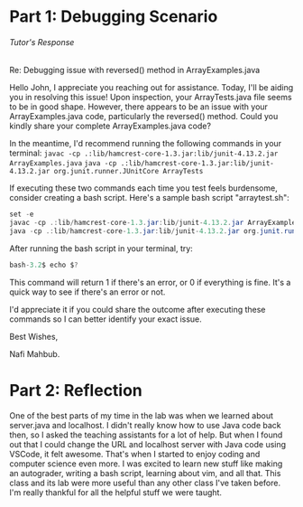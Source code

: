 # Part 1: Debugging Scenario
###### Tutor's Response

Re: Debugging issue with reversed() method in ArrayExamples.java 

Hello John, I appreciate you reaching out for assistance. 
Today, I'll be aiding you in resolving this issue! 
Upon inspection, your ArrayTests.java file seems to be in good shape. However, there appears to be an issue with your ArrayExamples.java code, particularly the reversed() method. Could you kindly share your complete ArrayExamples.java code? 

In the meantime, I'd recommend running the following commands in your terminal:
```javac -cp .:lib/hamcrest-core-1.3.jar:lib/junit-4.13.2.jar ArrayExamples.java``` 
```java -cp .:lib/hamcrest-core-1.3.jar:lib/junit-4.13.2.jar org.junit.runner.JUnitCore ArrayTests```

If executing these two commands each time you test feels burdensome, consider creating a bash script. Here's a sample bash script "arraytest.sh":
```java
set -e
javac -cp .:lib/hamcrest-core-1.3.jar:lib/junit-4.13.2.jar ArrayExamples.java
java -cp .:lib/hamcrest-core-1.3.jar:lib/junit-4.13.2.jar org.junit.runner.JUnitCore ArrayTests
```
After running the bash script in your terminal, try: 
```java
bash-3.2$ echo $?
```
This command will return 1 if there's an error, or 0 if everything is fine. It's a quick way to see if there's an error or not.

I'd appreciate it if you could share the outcome after executing these commands so I can better identify your exact issue. 

Best Wishes, 

Nafi Mahbub.


# Part 2: Reflection
One of the best parts of my time in the lab was when we learned about server.java and localhost. I didn't really know how to use Java code back then, so I asked the teaching assistants for a lot of help. But when I found out that I could change the URL and localhost server with Java code using VSCode, it felt awesome. That's when I started to enjoy coding and computer science even more. I was excited to learn new stuff like making an autograder, writing a bash script, learning about vim, and all that. This class and its lab were more useful than any other class I've taken before. I'm really thankful for all the helpful stuff we were taught.
